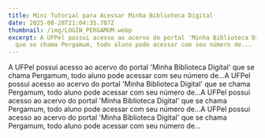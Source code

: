 ```yaml
---
title: Mini Tutorial para Acessar Minha Biblioteca Digital
date: 2025-08-28T21:04:35.787Z
thumbnail: /img/LOGIN_PERGAMUM.webp
excerpt: A UFPel possui acesso ao acervo do portal 'Minha Biblioteca Digital'
  que se chama Pergamum, todo aluno pode acessar com seu número de...
---
```

A UFPel possui acesso ao acervo do portal 'Minha Biblioteca Digital' que se chama Pergamum, todo aluno pode acessar com seu número de...A UFPel possui acesso ao acervo do portal 'Minha Biblioteca Digital' que se chama Pergamum, todo aluno pode acessar com seu número de...A UFPel possui acesso ao acervo do portal 'Minha Biblioteca Digital' que se chama Pergamum, todo aluno pode acessar com seu número de...A UFPel possui acesso ao acervo do portal 'Minha Biblioteca Digital' que se chama Pergamum, todo aluno pode acessar com seu número de...